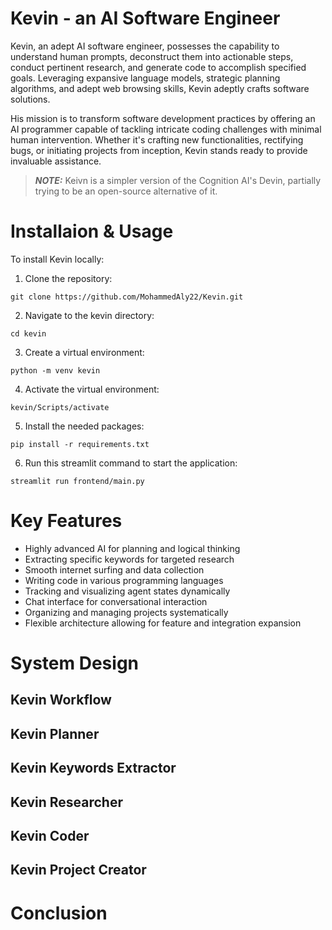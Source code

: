 # Kevin - an AI Software Engineer

Kevin, an adept AI software engineer, possesses the capability to understand human prompts, deconstruct them into actionable steps, conduct pertinent research, and generate code to accomplish specified goals. Leveraging expansive language models, strategic planning algorithms, and adept web browsing skills, Kevin adeptly crafts software solutions.

His mission is to transform software development practices by offering an AI programmer capable of tackling intricate coding challenges with minimal human intervention. Whether it's crafting new functionalities, rectifying bugs, or initiating projects from inception, Kevin stands ready to provide invaluable assistance.

> **_NOTE:_**  Keivn is a simpler version of the Cognition AI's Devin, partially trying to be an open-source alternative of it. 

# Installaion & Usage
To install Kevin locally:
1. Clone the repository:
```
git clone https://github.com/MohammedAly22/Kevin.git
```
2. Navigate to the kevin directory:
```
cd kevin
```
3. Create a virtual environment:
```
python -m venv kevin
```
4. Activate the virtual environment:
```
kevin/Scripts/activate
```
5. Install the needed packages:
```
pip install -r requirements.txt
```
6. Run this streamlit command to start the application:
```
streamlit run frontend/main.py
```

# Key Features
-  Highly advanced AI for planning and logical thinking
-  Extracting specific keywords for targeted research
-  Smooth internet surfing and data collection
-  Writing code in various programming languages
-  Tracking and visualizing agent states dynamically
-  Chat interface for conversational interaction
-  Organizing and managing projects systematically
-  Flexible architecture allowing for feature and integration expansion

# System Design
## Kevin Workflow

## Kevin Planner

## Kevin Keywords Extractor

## Kevin Researcher

## Kevin Coder

## Kevin Project Creator

# Conclusion
